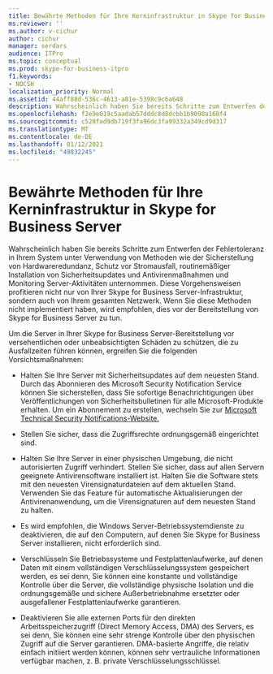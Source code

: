 ```yaml
---
title: Bewährte Methoden für Ihre Kerninfrastruktur in Skype for Business Server
ms.reviewer: ''
ms.author: v-cichur
author: cichur
manager: serdars
audience: ITPro
ms.topic: conceptual
ms.prod: skype-for-business-itpro
f1.keywords:
- NOCSH
localization_priority: Normal
ms.assetid: 44aff88d-536c-4613-a81e-5398c9c6a648
description: Wahrscheinlich haben Sie bereits Schritte zum Entwerfen der Fehlertoleranz in Ihrem System unter Verwendung von Methoden wie der Sicherstellung von Hardwareredundanz, Schutz vor Stromausfall, routinemäßiger Installation von Sicherheitsupdates und Antivirenmaßnahmen und Monitoring Server-Aktivitäten unternommen. Diese Vorgehensweisen profitieren nicht nur von Ihrer Skype for Business Server-Infrastruktur, sondern auch von Ihrem gesamten Netzwerk. Wenn Sie diese Methoden nicht implementiert haben, wird empfohlen, dies vor der Bereitstellung von Skype for Business Server zu tun.
ms.openlocfilehash: f2e9e019c5aadab57dddc8d8dcbb1b9090a160f4
ms.sourcegitcommit: c528fad9db719f3fa96dc3fa99332a349cd9d317
ms.translationtype: MT
ms.contentlocale: de-DE
ms.lasthandoff: 01/12/2021
ms.locfileid: "49832245"
---
```

# <a name="best-practices-for-your-core-infrastructure-in-skype-for-business-server"></a>Bewährte Methoden für Ihre Kerninfrastruktur in Skype for Business Server
 
Wahrscheinlich haben Sie bereits Schritte zum Entwerfen der Fehlertoleranz in Ihrem System unter Verwendung von Methoden wie der Sicherstellung von Hardwareredundanz, Schutz vor Stromausfall, routinemäßiger Installation von Sicherheitsupdates und Antivirenmaßnahmen und Monitoring Server-Aktivitäten unternommen. Diese Vorgehensweisen profitieren nicht nur von Ihrer Skype for Business Server-Infrastruktur, sondern auch von Ihrem gesamten Netzwerk. Wenn Sie diese Methoden nicht implementiert haben, wird empfohlen, dies vor der Bereitstellung von Skype for Business Server zu tun.
  
Um die Server in Ihrer Skype for Business Server-Bereitstellung vor versehentlichen oder unbeabsichtigten Schäden zu schützen, die zu Ausfallzeiten führen können, ergreifen Sie die folgenden Vorsichtsmaßnahmen:
  
- Halten Sie Ihre Server mit Sicherheitsupdates auf dem neuesten Stand. Durch das Abonnieren des Microsoft Security Notification Service können Sie sicherstellen, dass Sie sofortige Benachrichtigungen über Veröffentlichungen von Sicherheitsbulletinen für alle Microsoft-Produkte erhalten. Um ein Abonnement zu erstellen, wechseln Sie zur [Microsoft Technical Security Notifications-Website.](https://go.microsoft.com/fwlink/p/?LinkId=145202)
    
- Stellen Sie sicher, dass die Zugriffsrechte ordnungsgemäß eingerichtet sind.
    
- Halten Sie Ihre Server in einer physischen Umgebung, die nicht autorisierten Zugriff verhindert. Stellen Sie sicher, dass auf allen Servern geeignete Antivirensoftware installiert ist. Halten Sie die Software stets mit den neuesten Virensignaturdateien auf dem aktuellen Stand. Verwenden Sie das Feature für automatische Aktualisierungen der Antivirenanwendung, um die Virensignaturen auf dem neuesten Stand zu halten.
    
- Es wird empfohlen, die Windows Server-Betriebssystemdienste zu deaktivieren, die auf den Computern, auf denen Sie Skype for Business Server installieren, nicht erforderlich sind.
    
- Verschlüsseln Sie Betriebssysteme und Festplattenlaufwerke, auf denen Daten mit einem vollständigen Verschlüsselungssystem gespeichert werden, es sei denn, Sie können eine konstante und vollständige Kontrolle über die Server, die vollständige physische Isolation und die ordnungsgemäße und sichere Außerbetriebnahme ersetzter oder ausgefallener Festplattenlaufwerke garantieren.
    
- Deaktivieren Sie alle externen Ports für den direkten Arbeitsspeicherzugriff (Direct Memory Access, DMA) des Servers, es sei denn, Sie können eine sehr strenge Kontrolle über den physischen Zugriff auf die Server garantieren. DMA-basierte Angriffe, die relativ einfach initiiert werden können, können sehr vertrauliche Informationen verfügbar machen, z. B. private Verschlüsselungsschlüssel.
    

